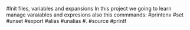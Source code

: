 #Init files, variables and expansions
In this project we going to learn manage varaiables and expresions also this commmands:
#printenv
#set
#unset
#export
#alias
#unalias
#.
#source
#printf
